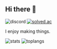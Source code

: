 ## Hi there 👋

![discord](https://img.shields.io/badge/jjss303312-5865F2?logo=discord&logoColor=white)
[![solved.ac](http://mazassumnida.wtf/api/mini/generate_badge?boj=virseal)](https://solved.ac/virseal)

I enjoy making things.

![stats](https://github-readme-stats.vercel.app/api?username=vxael&show_icons=true&theme=material-palenight)
![toplangs](https://github-readme-stats.vercel.app/api/top-langs/?username=vxael&layout=compact&theme=material-palenight)
